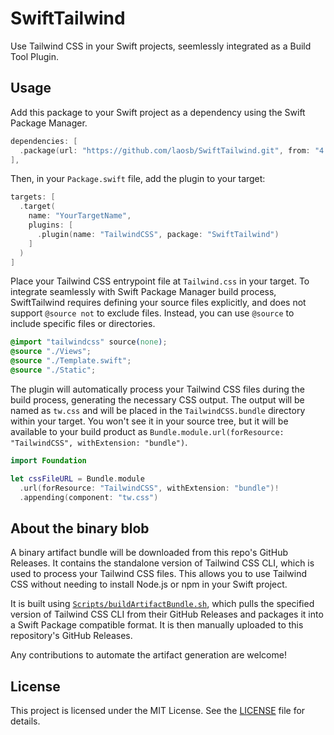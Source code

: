 # SwiftTailwind

Use Tailwind CSS in your Swift projects, seemlessly integrated as a Build Tool Plugin.

## Usage

Add this package to your Swift project as a dependency using the Swift Package Manager.

```swift
dependencies: [
  .package(url: "https://github.com/laosb/SwiftTailwind.git", from: "4.1.12"),
],
```

Then, in your `Package.swift` file, add the plugin to your target:

```swift
targets: [
  .target(
    name: "YourTargetName",
    plugins: [
      .plugin(name: "TailwindCSS", package: "SwiftTailwind")
    ]
  )
]
```

Place your Tailwind CSS entrypoint file at `Tailwind.css` in your target. To integrate seamlessly with Swift Package Manager build process, SwiftTailwind requires defining your source files explicitly, and does not support `@source not` to exclude files. Instead, you can use `@source` to include specific files or directories.

```css
@import "tailwindcss" source(none);
@source "./Views";
@source "./Template.swift";
@source "./Static";
```

The plugin will automatically process your Tailwind CSS files during the build process, generating the necessary CSS output. The output will be named as `tw.css` and will be placed in the `TailwindCSS.bundle` directory within your target. You won't see it in your source tree, but it will be available to your build product as `Bundle.module.url(forResource: "TailwindCSS", withExtension: "bundle")`.

```swift
import Foundation

let cssFileURL = Bundle.module
  .url(forResource: "TailwindCSS", withExtension: "bundle")!
  .appending(component: "tw.css")
```

## About the binary blob

A binary artifact bundle will be downloaded from this repo's GitHub Releases. It contains the standalone version of Tailwind CSS CLI, which is used to process your Tailwind CSS files. This allows you to use Tailwind CSS without needing to install Node.js or npm in your Swift project.

It is built using [`Scripts/buildArtifactBundle.sh`](Scripts/buildArtifactBundle.sh), which pulls the specified version of Tailwind CSS CLI from their GitHub Releases and packages it into a Swift Package compatible format. It is then manually uploaded to this repository's GitHub Releases.

Any contributions to automate the artifact generation are welcome!

## License

This project is licensed under the MIT License. See the [LICENSE](LICENSE) file for details.
